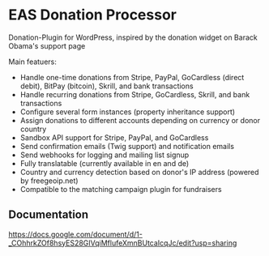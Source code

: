 # EAS Donation Processor
Donation-Plugin for WordPress, inspired by the donation widget on Barack Obama's support page

Main featuers:
*   Handle one-time donations from Stripe, PayPal, GoCardless (direct debit), BitPay (bitcoin), Skrill, and bank transactions
*   Handle recurring donations from Stripe, GoCardless, Skrill, and bank transactions
*   Configure several form instances (property inheritance support)
*   Assign donations to different accounts depending on currency or donor country
*   Sandbox API support for Stripe, PayPal, and GoCardless
*   Send confirmation emails (Twig support) and notification emails
*   Send webhooks for logging and mailing list signup
*   Fully translatable (currently available in en and de)
*   Country and currency detection based on donor's IP address (powered by freegeoip.net)
*   Compatible to the matching campaign plugin for fundraisers


## Documentation
https://docs.google.com/document/d/1-_COhhrkZOf8hsyES28GIVqiMflufeXmnBUtcaIcqJc/edit?usp=sharing
